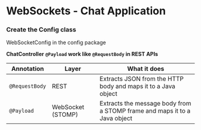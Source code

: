 # WebSockets - Chat Application

### Create the Config class
WebSocketConfig in the config package

**ChatController**
**`@Payload` work like `@RequestBody` in REST APIs**

| Annotation     | Layer             | What it does                                                              |
| -------------- | ----------------- | ------------------------------------------------------------------------- |
| `@RequestBody` | REST              | Extracts JSON from the HTTP body and maps it to a Java object             |
| `@Payload`     | WebSocket (STOMP) | Extracts the message body from a STOMP frame and maps it to a Java object |

